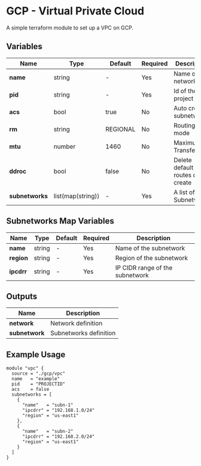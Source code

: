 GCP - Virtual Private Cloud
=========

A simple terraform module to set up a VPC on GCP.

Variables
--------------

| Name            | Type              | Default  | Required |Description                      |
| ----------------| ------------------| ---------|----------|---------------------------------|
| **name**        | string            | -        |   Yes    | Name of the network             |
| **pid**         | string            | -        |   Yes    | Id of the project               |
| **acs**         | bool              | true     |   No     | Auto create subnetworks         |
| **rm**          | string            | REGIONAL |   No     | Routing mode                    |
| **mtu**         | number            | 1460     |   No     | Maximum Transfer Unit           |
| **ddroc**       | bool              | false    |   No     | Delete default routes on create |
| **subnetworks** | list(map(string)) | -        |   Yes    | A list of Subnetworks           |

Subnetworks Map Variables
--------------

| Name            | Type   | Default  | Required |Description                      |
| ----------------| -------| ---------|----------|---------------------------------|
| **name**        | string | -        |   Yes    | Name of the subnetwork          |
| **region**      | string | -        |   Yes    | Region of the subnetwork        |
| **ipcdrr**      | string | -        |   Yes    | IP CIDR range of the subnetwork |


Outputs
--------------

| Name             | Description            |
| -----------------| -----------------------|
| **network**      | Network definition     |
| **subnetwork**   | Subnetworks definition |


Example Usage
----------------

```hcl
module "vpc" {
  source = "./gcp/vpc"
  name   = "example"
  pid    = "PROJECTID"
  acs    = false
  subnetworks = [
    {
      "name"   = "subn-1"
      "ipcdrr" = "192.168.1.0/24"
      "region" = "us-east1"
    },
    {
      "name"   = "subn-2"
      "ipcdrr" = "192.168.2.0/24"
      "region" = "us-east1"
    }
  ]
}
```
